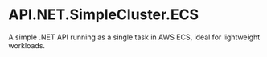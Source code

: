 # API.NET.SimpleCluster.ECS
A simple .NET API running as a single task in AWS ECS, ideal for lightweight workloads.
